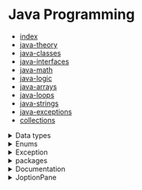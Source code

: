 # Java Programming </br>
 
- [index](index.md) </br>
- [java-theory](java-theory.md) </br>
- [java-classes](java-classes.md) </br>
- [java-interfaces](java-interfaces.md) </br>
- [java-math](java-math.md) </br> 
- [java-logic](java-logic.md) </br>
- [java-arrays](java-arrays.md) </br>
- [java-loops](java-loops.md) </br>
- [java-strings](java-strings.md) </br>
- [java-exceptions](java-exceptions.md) </br>
- [collections](collections.md) </br>
    





<details> <summary>Data types</summary>

Acronym | Value | Bytes
---------------|-------------|---|
| Be | Boolean | 1
| Careful | Char | 2
| Bears | Byte | 1
| Shouldn't | Short | 2
| Ingest | Int | 4
| Large | Long | 8
| Furry | Float | 4
| Dogs | Double | 8


</summary> </details>



<details> <summary>Enums</summary>

- Enums store values that are unlikely to change, like months or days of the week
- This can be used for 'multiple choice' type fields

```java
public enum Cars {

    bugatti(200, "blue", "jeff"),
    honda(300, "red", "Trevor"),
    shitBox(25, "green", "bill")

    private int speed;
    private final String color;
    private final String owner;

    //This is called the constructor
    Cars (int speed, String color, String owner){
    this.speed = speed;
    this.color = color;
    this.owner = owner;
    }
    //getter method for the enum
    public int getSpeed(){
        return speed
    }
}
// Main method to test this enum
public static void main(String[] args){
    Cars car = Cars.shitBox; 

    System.out.println(car.getSpeed()); //this would print the speed of shitbox

    for (Cars myCar: Car.values()){
        System.out.println(myCar.getSpeed()); // This for loop prints the speed of every car
    }                                       
}

```
</summary> </details>


<details> <summary>Exception</summary>

```java
publlic class exampleClass
{
    public static void main(String[] args) throws Exception
    {

    }

}
```

</summary> </details>

<details> <summary>packages</summary>

- Indicate how class is packaged `package java111.project5;`
- Normally source code is kept in a source folder 'src'
- Normally compiled classes are kept in a folder 'classes'
- Indicate where to place compiled classes `javac -d classes`
- The compiler will mirror the directory heirarchy of 'src'
- compile with `javac -classpath classes -d classes src/java111/project/*.java`

</summary> </details>









<details> <summary>Documentation</summary>




</summary> </details>



<details> <summary>JoptionPane</summary>
import javax.swing.JOptionPane;

JoptionPane.showMessageDialog(null, "this is a valid number");
JOptionPane.showMessageDialogue();
JOptionPane.showInpuDialog();
JOptionPane.PLAIN_MESSAGE



</summary> </details>


